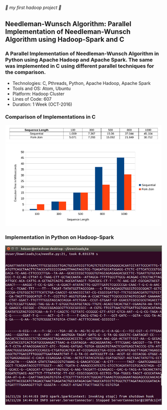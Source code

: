 ###### :rocket: my first hadoop project :rocket:
## Needleman-Wunsch Algorithm: Parallel Implementation of Needleman-Wunsch Algorithm using Hadoop-Spark and C
### A Parallel Implementation of Needleman-Wunsch Algorithm in Python using Apache Hadoop and Apache Spark. The same was implemented in C using different parallel techniques for the comparison.

* Technologies: C, Pthreads, Python, Apache Hadoop, Apache Spark
* Tools and OS: Atom, Ubuntu
* Platform: Hadoop Cluster
* Lines of Code: 607
* Duration: 1 Week (OCT-2016)

### Comparison of Implementations in C
![table](table.png)
![chart](chart.png)

### Implementation in Python on Hadoop-Spark
![hadoop-spark](hadoop-spark.png)